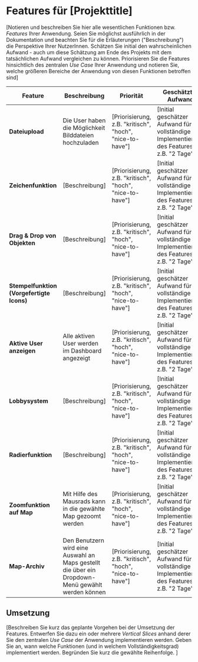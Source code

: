 # Features für [Projekttitle]

[Notieren und beschreiben Sie hier alle wesentlichen Funktionen bzw. *Features* Ihrer Anwendung. Seien Sie möglichst ausführlich in der Dokumentation und beachten Sie für die Erläuterungen ("Beschreibung") die Perspektive Ihrer NutzerInnen. Schätzen Sie initial den wahrscheinlichen Aufwand - auch um diese Schätzung am Ende des Projekts mit dem tatsächlichen Aufwand vergleichen zu können. Priorisieren Sie die Features hinsichtlich des zentralen *Use Case* Ihrer Anwendung und notieren Sie, welche größeren Bereiche der Anwendung von diesen Funktionen betroffen sind]

| Feature | Beschreibung | Priorität | Geschätzter Aufwand | Betroffene Schichten |
|---------|--------------|-----------|--------------------|---------------------|
| **Dateiupload** | Die User haben die Möglichkeit Bilddateien hochzuladen  | [Priorisierung, z.B. "kritisch", "hoch", "nice-to-have"] | [Initial geschätzer Aufwand für die vollständige Implementierung des Features, z.B. "2 Tage"] | [Betroffene Bereiche/Schichten der Anwendung] |
| **Zeichenfunktion** | [Beschreibung] | [Priorisierung, z.B. "kritisch", "hoch", "nice-to-have"] | [Initial geschätzer Aufwand für die vollständige Implementierung des Features, z.B. "2 Tage"] | [Betroffene Bereiche/Schichten der Anwendung] |
| **Drag & Drop von Objekten** | [Beschreibung] | [Priorisierung, z.B. "kritisch", "hoch", "nice-to-have"] | [Initial geschätzer Aufwand für die vollständige Implementierung des Features, z.B. "2 Tage"] | [Betroffene Bereiche/Schichten der Anwendung] |
| **Stempelfunktion (Vorgefertigte Icons)** | [Beschreibung] | [Priorisierung, z.B. "kritisch", "hoch", "nice-to-have"] | [Initial geschätzer Aufwand für die vollständige Implementierung des Features, z.B. "2 Tage"] | [Betroffene Bereiche/Schichten der Anwendung] |
| **Aktive User anzeigen** | Alle aktiven User werden im Dashboard angezeigt | [Priorisierung, z.B. "kritisch", "hoch", "nice-to-have"] | [Initial geschätzer Aufwand für die vollständige Implementierung des Features, z.B. "2 Tage"] | [Betroffene Bereiche/Schichten der Anwendung] |
| **Lobbysystem** | [Beschreibung] | [Priorisierung, z.B. "kritisch", "hoch", "nice-to-have"] | [Initial geschätzer Aufwand für die vollständige Implementierung des Features, z.B. "2 Tage"] | [Betroffene Bereiche/Schichten der Anwendung] |
| **Radierfunktion** | [Beschreibung] | [Priorisierung, z.B. "kritisch", "hoch", "nice-to-have"] | [Initial geschätzer Aufwand für die vollständige Implementierung des Features, z.B. "2 Tage"] | [Betroffene Bereiche/Schichten der Anwendung] |
| **Zoomfunktion auf Map** | Mit Hilfe des Mausrads kann in die gewählte Map gezoomt werden | [Priorisierung, z.B. "kritisch", "hoch", "nice-to-have"] | [Initial geschätzer Aufwand für die vollständige Implementierung des Features, z.B. "2 Tage"] | [Betroffene Bereiche/Schichten der Anwendung] |
| **Map-Archiv** | Den Benutzern wird eine Auswahl an Maps gestellt die über ein Dropdown-Menü gewählt werden können | [Priorisierung, z.B. "kritisch", "hoch", "nice-to-have"] | [Initial geschätzer Aufwand für die vollständige Implementierung des Features, z.B. "2 Tage"] | [Betroffene Bereiche/Schichten der Anwendung] |

## Umsetzung

[Beschreiben Sie kurz das geplante Vorgehen bei der Umsetzung der Features. Entwerfen Sie dazu ein oder mehrere *Vertical Slices* anhand derer Sie den zentralen *Use Case* der Anwendung implementieren werden. Geben Sie an, wann welche Funktionen (und in welchem Vollständigkeitsgrad) implementiert werden. Begründen Sie kurz die gewählte Reihenfolge. ]
